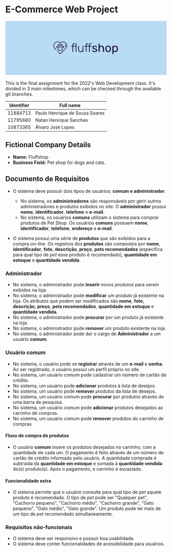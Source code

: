 # E-Commerce Web Project

![Logo](https://github.com/opaulosoares/ecommerce-web-project/blob/main/docs/branding/banner-github.png)

This is the final assignment for the 2022's Web Development class.
It's divided in 3 main milestones, which can be checked through the available git branches.

| Identifier | Full name |
| --- | --- |
| 11884713 | Paulo Henrique de Souza Soares |
| 11795680 | Natan Henrique Sanches |
| 10873365 | Álvaro José Lopes |

## Fictional Company Details

- **Name:** Fluffshop
- **Business Field:** Pet shop for dogs and cats.

## Documento de Requisitos

- O sistema deve possuir dois tipos de usuários: **comum e administrador**.

  - No sistema, os **administradores** são responsáveis por gerir outros administradores e produtos exibidos no site. O **administrador** possui **nome**, **identificador**, **telefone** e **e-mail**.
  - No sistema, os usuários **comuns** utilizam o sistema para comprar produtos de Pet Shop. Os usuários **comuns** possuem **nome**, **identificador**, **telefone**, **endereço** e **e-mail**.

- O sistema possui uma série de **produtos** que são exibidos para a compra _on-line_. Os registros dos **produtos** são compostos por **nome**, **identificador**, **foto**, **descrição**, **preço**, **pets recomendados** (especifica para qual tipo de _pet_ esse produto é recomendado), **quantidade em estoque** e **quantidade vendida**.

### Administrador

- No sistema, o administrador pode **inserir** novos produtos para serem exibidos na loja.
- No sistema, o administrador pode **modificar** um produto já existente na loja. Os atributos que podem ser modificados são **nome**, **foto**, **descrição**, **preço**, **pets recomendados**, **quantidade em estoque** e **quantidade vendida**.
- No sistema, o administrador pode **procurar** por um produto já existente na loja.
- No sistema, o administrador pode **remover** um produto existente na loja.
- No sistema, o administrador pode dar o cargo de **Administrador** a um usuário **comum**.

### Usuário comum

- No sistema, o usuário pode se **registrar** através de um **e-mail** e **senha**. Ao ser registrado, o usuário possui um perfil próprio no site.
- No sistema, um usuário comum pode cadastrar um número de cartão de crédito.
- No sistema, um usuário pode **adicionar** produtos à lista de desejos.
- No sistema, um usuário pode **remover** produtos da lista de desejos.
- No sistema, um usuário comum pode **procurar** por produtos através de uma barra de pesquisa.
- No sistema, um usuário comum pode **adicionar** produtos desejados ao carrinho de compras.
- No sistema, um usuário comum pode **remover** produtos do carrinho de compras.

#### Fluxo de compra de produtos

- O usuário **comum** insere os produtos desejados no carrinho, com a quantidade de cada um. O pagamento é feito através de um número de cartão de crédito informado pelo usuário. A quantidade comprada é subtraida da **quantidade em estoque** e somada à **quantidade vendida** do(s) produto(s). Após o pagamento, o carrinho é esvaziado.

#### Funcionalidade extra

- O sistema permite que o usuário consulte para qual tipo de _pet_ aquele produto é recomendado. O tipo de _pet_ pode ser "Qualquer pet", "Cachorro pequeno", "Cachorro médio", "Cachorro grande", "Gato pequeno", "Gato médio", "Gato grande". Um produto pode ter mais de um tipo de _pet_ recomendado simultaneamente.

### Requisitos não-funcionais

- O sistema deve ser responsivo e possuir boa usabilidade.
- O sistema deve conter funcionalidades de acessibilidade para usuários.
